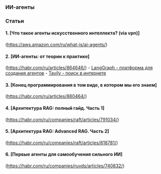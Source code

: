 ### ИИ-агенты

### Статьи

#### 1. [Что такое агенты искусственного интеллекта? (via vpn)]
(https://aws.amazon.com/ru/what-is/ai-agents/)

#### 2. [ИИ-агенты: от теории к практике]
(https://habr.com/ru/articles/864646/)
        - [LangGraph - платформа для создания агентов](https://langchain-ai.github.io/langgraph/)
        - [Tavily - поиск в интернете](https://tavily.com/)

#### 3. [Конец программирования в том виде, в котором мы его знаем]
(https://habr.com/ru/articles/880464/)

#### 4. [Архитектура RAG: полный гайд. Часть 1]
(https://habr.com/ru/companies/raft/articles/791034/)

#### 5. [Архитектура RAG: Advanced RAG. Часть 2]
(https://habr.com/ru/companies/raft/articles/818781/)

#### 6. [Первые агенты для самообучения сильного ИИ]
(https://habr.com/ru/companies/ruvds/articles/740832/)

